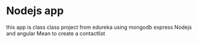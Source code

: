 # Nodejs app

this app  is class class project from edureka
using mongodb express Nodejs and angular Mean to create a contactlist
